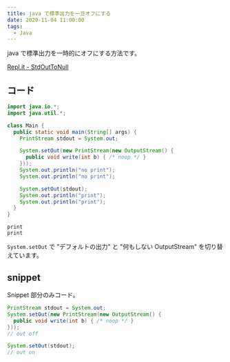 ```yaml
---
title: java で標準出力を一旦オフにする
date: 2020-11-04 11:00:00
tags:
  - Java
---
```


java で標準出力を一時的にオフにする方法です。

[Repl\.it \- StdOutToNull](https://repl.it/@anozon/StdOutToNull#Main.java)

## コード

```java
import java.io.*;
import java.util.*;

class Main {
  public static void main(String[] args) {
    PrintStream stdout = System.out;

    System.setOut(new PrintStream(new OutputStream() {
      public void write(int b) { /* noop */ }
    }));
    System.out.println("no print");
    System.out.println("no print");

    System.setOut(stdout);
    System.out.println("print");
    System.out.println("print");
  }
}
```

```shell
print
print
```

`System.setOut` で "デフォルトの出力" と "何もしない OutputStream" を切り替えています。

## snippet

Snippet 部分のみコード。

```java
PrintStream stdout = System.out;
System.setOut(new PrintStream(new OutputStream() {
  public void write(int b) { /* noop */ }
}));
// out off

System.setOut(stdout);
// out on
```
